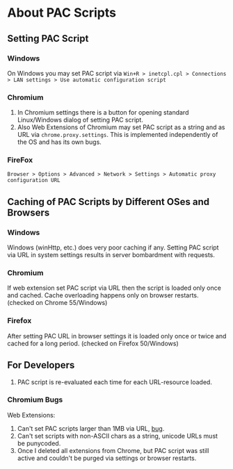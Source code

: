 # About PAC Scripts

## Setting PAC Script

### Windows 

On Windows you may set PAC script via `Win+R > inetcpl.cpl > Connections > LAN settings > Use automatic configuration script`

### Chromium

1. In Chromium settings there is a button for opening standard Linux/Windows dialog of setting PAC script.
2. Also Web Extensions of Chromium may set PAC script as a string and as URL via `chrome.proxy.settings`. This is implemented independently of the OS and has its own bugs.

### FireFox

`Browser > Options > Advanced > Network > Settings > Automatic proxy configuration URL`

## Caching of PAC Scripts by Different OSes and Browsers

### Windows

Windows (winHttp, etc.) does very poor caching if any. Setting PAC script via URL in system settings results in server bombardment with requests.

### Chromium

If web extension set PAC script via URL then the script is loaded only once and cached. Cache overloading happens only on browser restarts. (checked on Chrome 55/Windows)

### Firefox

After setting PAC URL in browser settings it is loaded only once or twice and cached for a long period. (checked on Firefox 50/Windows)

## For Developers

1. PAC script is re-evaluated each time for each URL-resource loaded.

### Chromium Bugs

Web Extensions:

1. Can't set PAC scripts larger than 1MB via URL, [bug](https://bugs.chromium.org/p/chromium/issues/detail?id=678022).
2. Can't set scripts with non-ASCII chars as a string, unicode URLs must be punycoded.
3. Once I deleted all extensions from Chrome, but PAC script was still active and couldn't be purged via settings or browser restarts.
